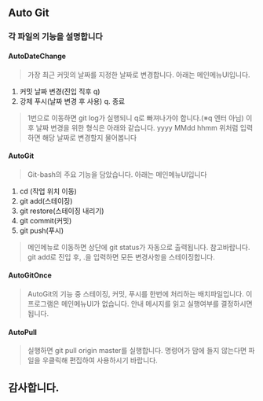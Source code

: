 ## Auto Git
### 각 파일의 기능을 설명합니다
#### AutoDateChange
> 가장 최근 커밋의 날짜를 지정한 날짜로 변경합니다.
아래는 메인메뉴UI입니다.
1. 커밋 날짜 변경(진입 직후 q)
2. 강제 푸시(날짜 변경 후 사용)
q. 종료
> 1번으로 이동하면 git log가 실행되니 q로 빠져나가야 합니다.(※q 엔터 아님)
이후 날짜 변경을 위한 형식은 아래와 같습니다.
yyyy MMdd hhmm
위처럼 입력하면 해당 날짜로 변경할지 물어봅니다

#### AutoGit
> Git-bash의 주요 기능을 담았습니다.
아래는 메인메뉴UI입니다
1. cd (작업 위치 이동)
2. git add(스테이징)
3. git restore(스테이징 내리기)
4. git commit(커밋)
5. git push(푸시)
> 메인메뉴로 이동하면 상단에 git status가 자동으로 출력됩니다. 참고바랍니다.
git add로 진입 후, .을 입력하면 모든 변경사항을 스테이징합니다.

#### AutoGitOnce
> AutoGit의 기능 중 스테이징, 커밋, 푸시를 한번에 처리하는 배치파일입니다.
> 이 프로그램은 메인메뉴UI가 없습니다.
> 안내 메시지를 읽고 실행여부를 결정하시면 됩니다.

#### AutoPull
> 실행하면 git pull origin master를 실행합니다.
> 명령어가 맘에 들지 않는다면 파일을 우클릭해 편집하여 사용하시기 바랍니다.

## 감사합니다.
